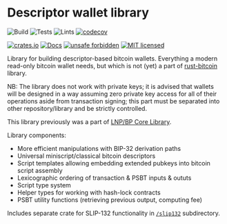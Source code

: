 # Descriptor wallet library

![Build](https://github.com/LNP-BP/descriptor-wallet/workflows/Build/badge.svg)
![Tests](https://github.com/LNP-BP/descriptor-wallet/workflows/Tests/badge.svg)
![Lints](https://github.com/LNP-BP/descriptor-wallet/workflows/Lints/badge.svg)
[![codecov](https://codecov.io/gh/LNP-BP/descriptor-wallet/branch/master/graph/badge.svg)](https://codecov.io/gh/LNP-BP/descriptor-wallet)

[![crates.io](https://img.shields.io/crates/v/descriptor-wallet)](https://crates.io/crates/descriptor-wallet)
[![Docs](https://docs.rs/descriptor-wallet/badge.svg)](https://docs.rs/descriptor-wallet)
[![unsafe forbidden](https://img.shields.io/badge/unsafe-forbidden-success.svg)](https://github.com/rust-secure-code/safety-dance/)
[![MIT licensed](https://img.shields.io/github/license/LNP-BP/descriptor-wallet)](./LICENSE)

Library for building descriptor-based bitcoin wallets. Everything a modern
read-only bitcoin wallet needs, but which is not (yet) a part of 
[rust-bitcoin](https://crates.io/bitcoin) library.

NB: The library does not work with private keys; it is advised that wallets
will be designed in a way assuming zero private key access for all of their
operations aside from transaction signing; this part must be separated into
other repository/library and be strictly controlled.

This library previously was a part of
[LNP/BP Core Library](https://github.com/LNP-BP/rust-lnpbp).

Library components:
- More efficient manipulations with BIP-32 derivation paths
- Universal miniscript/classical bitcoin descriptors
- Script templates allowing embedding extended pubkeys into bitcoin script 
  assembly
- Lexicographic ordering of transaction & PSBT inputs & oututs
- Script type system
- Helper types for working with hash-lock contracts
- PSBT utility functions (retrieving previous output, computing fee)

Includes separate crate for SLIP-132 functionality in [`/slip132`](./slip132)
subdirectory.
